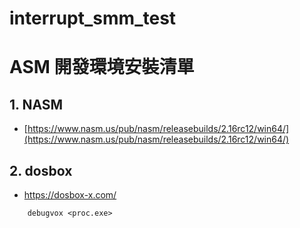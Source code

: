 # interrupt_smm_test

# ASM 開發環境安裝清單

## 1. NASM
- [https://www.nasm.us/pub/nasm/releasebuilds/2.16rc12/win64/](https://www.nasm.us/pub/nasm/releasebuilds/2.16rc12/win64/)


## 2.  dosbox 
- https://dosbox-x.com/ 



```dos
    debugvox <proc.exe>
```